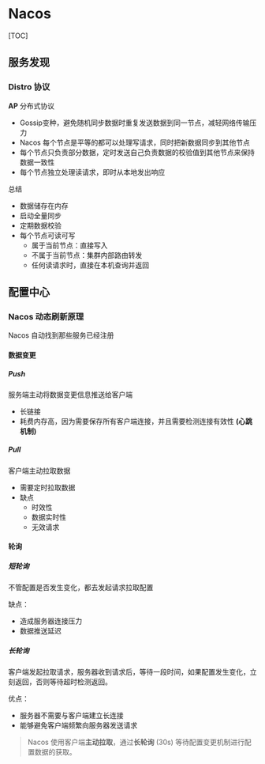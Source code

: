 # Nacos

[TOC]

## 服务发现

### Distro 协议

**AP** 分布式协议

* Gossip变种，避免随机同步数据时重复发送数据到同一节点，减轻网络传输压力
* Nacos 每个节点是平等的都可以处理写请求，同时把新数据同步到其他节点
* 每个节点只负责部分数据，定时发送自己负责数据的校验值到其他节点来保持数据一致性
* 每个节点独立处理读请求，即时从本地发出响应

总结

* 数据储存在内存
* 启动全量同步
* 定期数据校验
* 每个节点可读可写
  * 属于当前节点：直接写入
  * 不属于当前节点：集群内部路由转发
  * 任何读请求时，直接在本机查询并返回

## 配置中心

### Nacos 动态刷新原理

Nacos 自动找到那些服务已经注册

#### 数据变更

##### Push
  
服务端主动将数据变更信息推送给客户端

* 长链接
* 耗费内存高，因为需要保存所有客户端连接，并且需要检测连接有效性 **(心跳机制)**

##### Pull

客户端主动拉取数据

* 需要定时拉取数据
* 缺点
  * 时效性
  * 数据实时性
  * 无效请求
  
#### 轮询

##### 短轮询

不管配置是否发生变化，都去发起请求拉取配置

缺点：

* 造成服务器连接压力
* 数据推送延迟

##### 长轮询

客户端发起拉取请求，服务器收到请求后，等待一段时间，如果配置发生变化，立刻返回，否则等待超时检测返回。

优点：

* 服务器不需要与客户端建立长连接
* 能够避免客户端频繁向服务器发送请求

> Nacos 使用客户端**主动拉取**，通过**长轮询** (30s) 等待配置变更机制进行配置数据的获取。
